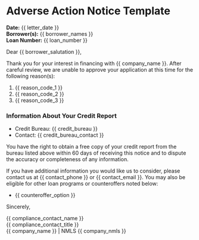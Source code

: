 <!-- Powered by BMAD™ Core -->

# Adverse Action Notice Template

**Date:** {{ letter_date }}  
**Borrower(s):** {{ borrower_names }}  
**Loan Number:** {{ loan_number }}

Dear {{ borrower_salutation }},

Thank you for your interest in financing with {{ company_name }}. After careful review, we are unable to approve your application
at this time for the following reason(s):

1. {{ reason_code_1 }}
2. {{ reason_code_2 }}
3. {{ reason_code_3 }}

### Information About Your Credit Report

- Credit Bureau: {{ credit_bureau }}
- Contact: {{ credit_bureau_contact }}

You have the right to obtain a free copy of your credit report from the bureau listed above within 60 days of receiving this
notice and to dispute the accuracy or completeness of any information.

If you have additional information you would like us to consider, please contact us at {{ contact_phone }} or
{{ contact_email }}. You may also be eligible for other loan programs or counteroffers noted below:

- {{ counteroffer_option }}

Sincerely,

{{ compliance_contact_name }}  
{{ compliance_contact_title }}  
{{ company_name }} | NMLS {{ company_nmls }}
